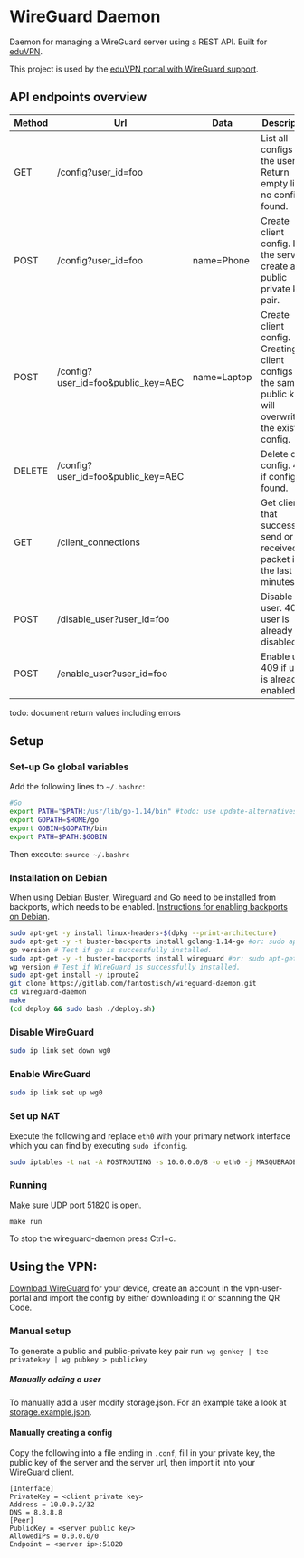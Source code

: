 # WireGuard Daemon

Daemon for managing a WireGuard server using a REST API.
Built for [eduVPN](https://eduvpn.org).

This project is used by the
[eduVPN portal with WireGuard support](https://github.com/fantostisch/vpn-user-portal).

## API endpoints overview

| Method | Url                                | Data        | Description                                                                                                  |
|--------|------------------------------------|-------------|--------------------------------------------------------------------------------------------------------------|
| GET    | /config?user_id=foo                |             | List all configs of the user. Return empty list if no configs found.                                         |
| POST   | /config?user_id=foo                | name=Phone  | Create client config. Let the server create a public private key pair.                                       |
| POST   | /config?user_id=foo&public_key=ABC | name=Laptop | Create client config. Creating 2 client configs with the same public key will overwrite the existing config. |
| DELETE | /config?user_id=foo&public_key=ABC |             | Delete client config. 409 if config not found.                                                               |
| GET    | /client_connections                |             | Get clients that successfully send or received a packet in the last 3 minutes.                               |
| POST   | /disable_user?user_id=foo          |             | Disable user. 409 if user is already disabled.                                                               |
| POST   | /enable_user?user_id=foo           |             | Enable user. 409 if user is already enabled.                                                                 |

todo: document return values including errors

## Setup

### Set-up Go global variables

Add the following lines to `~/.bashrc`:

```sh
#Go
export PATH="$PATH:/usr/lib/go-1.14/bin" #todo: use update-alternatives?
export GOPATH=$HOME/go
export GOBIN=$GOPATH/bin
export PATH=$PATH:$GOBIN
```

Then execute:
`source ~/.bashrc`

### Installation on Debian
When using Debian Buster, Wireguard and Go need to be installed from backports, which needs to be enabled. [Instructions for enabling backports on Debian](https://backports.debian.org/Instructions/).

```sh
sudo apt-get -y install linux-headers-$(dpkg --print-architecture)
sudo apt-get -y -t buster-backports install golang-1.14-go #or: sudo apt-get -y install golang-1.14-go
go version # Test if go is successfully installed.
sudo apt-get -y -t buster-backports install wireguard #or: sudo apt-get install wireguard
wg version # Test if WireGuard is successfully installed.
sudo apt-get install -y iproute2
git clone https://gitlab.com/fantostisch/wireguard-daemon.git
cd wireguard-daemon
make
(cd deploy && sudo bash ./deploy.sh)
```

### Disable WireGuard
```sh
sudo ip link set down wg0
```

### Enable WireGuard
```sh
sudo ip link set up wg0
```

### Set up NAT

Execute the following and replace `eth0` with your primary network interface which you can find by executing `sudo ifconfig`.
```sh
sudo iptables -t nat -A POSTROUTING -s 10.0.0.0/8 -o eth0 -j MASQUERADE
```

### Running

Make sure UDP port 51820 is open.

`make run`

To stop the wireguard-daemon press Ctrl+c.

## Using the VPN:

[Download WireGuard](https://www.wireguard.com/install/) for your device, create an account in the vpn-user-portal and import the config by either downloading it or scanning the QR Code.

### Manual setup

To generate a public and public-private key pair run:
`wg genkey | tee privatekey | wg pubkey > publickey`

##### Manually adding a user

To manually add a user modify storage.json. For an example take a look at [storage.example.json](docs/storage.example.json).

#### Manually creating a config

Copy the following into a file ending in `.conf`, fill in your private key, the public key of the server and the server url, then import it into your WireGuard client.

```
[Interface]
PrivateKey = <client private key>
Address = 10.0.0.2/32
DNS = 8.8.8.8
[Peer]
PublicKey = <server public key>
AllowedIPs = 0.0.0.0/0
Endpoint = <server ip>:51820
```
